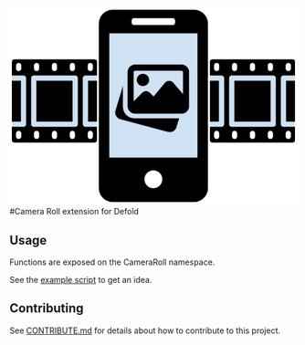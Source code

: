 ![camera roll](./docs/camera-roll_logo.png)
#Camera Roll extension for Defold


## Usage
Functions are exposed on the CameraRoll namespace.

See the [example script](./example/example.script) to get an idea.

## Contributing
See [CONTRIBUTE.md](./CONTRIBUTE.md) for details about how to contribute to this project.

